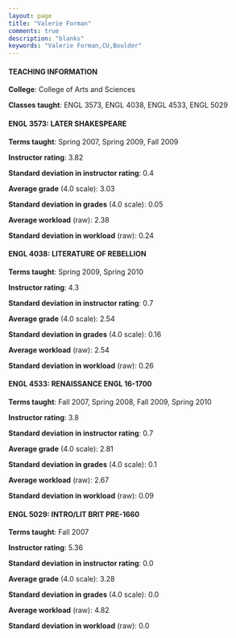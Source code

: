 ```yaml
---
layout: page
title: "Valerie Forman" 
comments: true
description: "blanks"
keywords: "Valerie Forman,CU,Boulder"
---
```

<head>
<script src="https://ajax.googleapis.com/ajax/libs/jquery/2.1.3/jquery.min.js"></script>
<script src="https://dl.dropboxusercontent.com/s/pc42nxpaw1ea4o9/highcharts.js?dl=0"></script>
<!-- <script src="../assets/js/highcharts.js"></script> -->
<style type="text/css">@font-face {
	font-family: "Bebas Neue";
	src: url(https://www.filehosting.org/file/details/544349/BebasNeue Regular.otf) format("opentype");
	}
	h1.Bebas { 
		font-family: "Bebas Neue", Verdana, Tahoma;
	}
</style>
</head>
	   
#### TEACHING INFORMATION

**College**: College of Arts and Sciences

**Classes taught**: ENGL 3573, ENGL 4038, ENGL 4533, ENGL 5029

#### ENGL 3573: LATER SHAKESPEARE

**Terms taught**: Spring 2007, Spring 2009, Fall 2009

**Instructor rating**: 3.82

**Standard deviation in instructor rating**: 0.4

**Average grade** (4.0 scale): 3.03

**Standard deviation in grades** (4.0 scale): 0.05

**Average workload** (raw): 2.38

**Standard deviation in workload** (raw): 0.24

#### ENGL 4038: LITERATURE OF REBELLION

**Terms taught**: Spring 2009, Spring 2010

**Instructor rating**: 4.3

**Standard deviation in instructor rating**: 0.7

**Average grade** (4.0 scale): 2.54

**Standard deviation in grades** (4.0 scale): 0.16

**Average workload** (raw): 2.54

**Standard deviation in workload** (raw): 0.26

#### ENGL 4533: RENAISSANCE ENGL 16-1700

**Terms taught**: Fall 2007, Spring 2008, Fall 2009, Spring 2010

**Instructor rating**: 3.8

**Standard deviation in instructor rating**: 0.7

**Average grade** (4.0 scale): 2.81

**Standard deviation in grades** (4.0 scale): 0.1

**Average workload** (raw): 2.67

**Standard deviation in workload** (raw): 0.09

#### ENGL 5029: INTRO/LIT BRIT PRE-1660

**Terms taught**: Fall 2007

**Instructor rating**: 5.36

**Standard deviation in instructor rating**: 0.0

**Average grade** (4.0 scale): 3.28

**Standard deviation in grades** (4.0 scale): 0.0

**Average workload** (raw): 4.82

**Standard deviation in workload** (raw): 0.0

